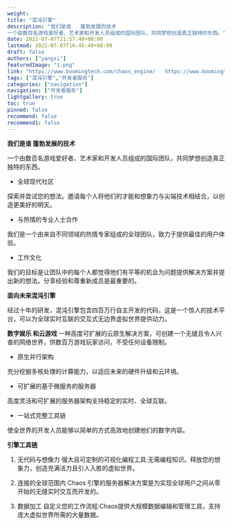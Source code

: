 ```yaml
---
weight: 
title: "混沌引擎"
description: "我们是谁   蓬勃发展的技术
一个由数百名游戏爱好者、艺术家和开发人员组成的国际团队，共同梦想创造真正独特的东西。"
date: 2022-07-07T21:57:40+08:00
lastmod: 2022-07-07T16:45:40+08:00
draft: false
authors: ["yangsi"]
featuredImage: "1.png"
link: "https://www.boomingtech.com/chaos_engine/   https://www.boomingtech.com/careers  "
tags: ["混沌引擎","开发者服务"]
categories: ["navigation"]
navigation: ["开发者服务"]
lightgallery: true
toc: true
pinned: false
recommend: false
recommend1: false
---
```


**我们是谁   蓬勃发展的技术**

一个由数百名游戏爱好者、艺术家和开发人员组成的国际团队，共同梦想创造真正独特的东西。

- 全球现代社区

探索并尝试您的想法。邀请每个人将他们的才能和想象力与尖端技术相结合，以创造更美好的明天。

- 与热情的专业人士合作

我们是一个由来自不同领域的热情专家组成的全球团队，致力于提供最佳的用户体验。

- 工作文化

我们的目标是让团队中的每个人都觉得他们有平等的机会为问题提供解决方案并提出新的想法。分享经验和尊重新成员是最重要的。

**面向未来混沌引擎**

经过十年的研发，混沌引擎包含四百万行自主开发的代码，这是一个惊人的技术平台，可以为全球实时互联的交互式无边界虚拟世界提供动力。

**数字娱乐 和云游戏**
一种高度可扩展的云原生解决方案，可创建一个无缝且令人兴奋的网络世界，供数百万游戏玩家访问，不受任何设备限制。

- 原生并行架构

充分挖掘多核处理的计算能力，以适应未来的硬件升级和云环境。

- 可扩展的基于微服务的服务器

高度灵活和可扩展的服务器架构支持稳定的实时、全球互联。

- 一站式完整工具链 

使全世界的开发人员能够以简单的方式高效地创建他们的数字内容。

**引擎工具链**

1. 无代码与想像力
强大且可定制的可视化编程工具:无需编程知识。释放您的想象力，创造充满活力且引人入胜的虚拟世界。

2. 连接的全球范围内
Chaos 引擎的服务器解决方案是为实现全球用户之间从零开始的无缝实时交互而开发的。

3. 数据加工
自定义您的工作流程:Chaos提供大规模数据编辑和管理工具，支持庞大虚拟世界所需的大量数据。
